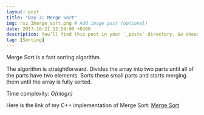 ```yaml
---
layout: post
title: "Day-3: Merge Sort"
img: rsz_3merge_sort.png # Add image post (optional)
date: 2017-10-21 12:54:00 +0300
description: You’ll find this post in your `_posts` directory. Go ahead and edit it and re-build the site to see your changes. # Add post description (optional)
tag: [Sorting]
---
```


Merge Sort is a fast sorting algorithm. 

The algorithm is straightforward. Divides the array into two parts until all of the parts have two elements. 
Sorts these small parts and starts merging them until the array is fully sorted. 

Time complexity: *O(nlogn)*

Here is the link of my C++ implementation of Merge Sort: [Merge Sort](https://github.com/abdurrezzak/100-Days-100-Algorithms-/blob/master/3.MergeSort.cpp)
